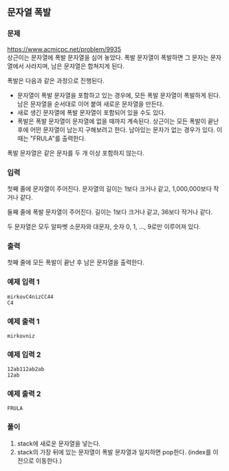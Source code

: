 ## 문자열 폭발
### 문제
https://www.acmicpc.net/problem/9935  
상근이는 문자열에 폭발 문자열을 심어 놓았다. 폭발 문자열이 폭발하면 그 문자는 문자열에서 사라지며, 남은 문자열은 합쳐지게 된다.

폭발은 다음과 같은 과정으로 진행된다.

- 문자열이 폭발 문자열을 포함하고 있는 경우에, 모든 폭발 문자열이 폭발하게 된다. 남은 문자열을 순서대로 이어 붙여 새로운 문자열을 만든다.
- 새로 생긴 문자열에 폭발 문자열이 포함되어 있을 수도 있다.
- 폭발은 폭발 문자열이 문자열에 없을 때까지 계속된다.
상근이는 모든 폭발이 끝난 후에 어떤 문자열이 남는지 구해보려고 한다. 남아있는 문자가 없는 경우가 있다. 이때는 "FRULA"를 출력한다.

폭발 문자열은 같은 문자를 두 개 이상 포함하지 않는다.

### 입력
첫째 줄에 문자열이 주어진다. 문자열의 길이는 1보다 크거나 같고, 1,000,000보다 작거나 같다.

둘째 줄에 폭발 문자열이 주어진다. 길이는 1보다 크거나 같고, 36보다 작거나 같다.

두 문자열은 모두 알파벳 소문자와 대문자, 숫자 0, 1, ..., 9로만 이루어져 있다.

### 출력
첫째 줄에 모든 폭발이 끝난 후 남은 문자열을 출력한다.

### 예제 입력 1 
```
mirkovC4nizCC44
C4
```

### 예제 출력 1 
```
mirkovniz
```

### 예제 입력 2 
```
12ab112ab2ab
12ab
```

### 예제 출력 2 
```
FRULA
```

### 풀이
1. stack에 새로운 문자열을 넣는다.
2. stack의 가장 뒤에 있는 문자열이 폭발 문자열과 일치하면 pop한다. (index를 이전으로 이동한다.)